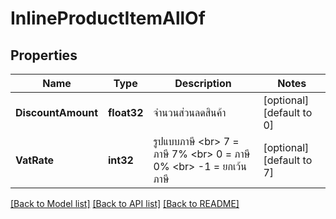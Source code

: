 # InlineProductItemAllOf

## Properties

Name | Type | Description | Notes
------------ | ------------- | ------------- | -------------
**DiscountAmount** | **float32** | จำนวนส่วนลดสินค้า | [optional] [default to 0]
**VatRate** | **int32** | รูปแบบภาษี &lt;br&gt; 7 &#x3D; ภาษี 7% &lt;br&gt; 0 &#x3D; ภาษี 0% &lt;br&gt; -1 &#x3D; ยกเว้นภาษี | [optional] [default to 7]

[[Back to Model list]](../README.md#documentation-for-models) [[Back to API list]](../README.md#documentation-for-api-endpoints) [[Back to README]](../README.md)



